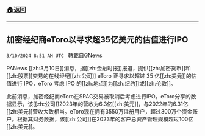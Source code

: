 ###  [:house:返回](README.md)
---


## 加密经纪商eToro以寻求超35亿美元的估值进行IPO
`3/10/2024 8:51 AM UTC ` [轉載自GNews](https://gnews.org/articles/2381381)

PANews [[zh:3月10日]]消息，据[[zh:金融时报]]报道，提供[[zh:加密货币]]和[[zh:股票]]交易的在线经纪[[zh:公司]] eToro 正寻求以超过 35 亿[[zh:美元]]的估值进行 IPO，eToro 考虑 IPO 的[[zh:地点]]为[[zh:纽约]]或[[zh:伦敦]]。

此前消息，加密经纪商eToro在SPAC交易被取消后考虑进行IPO。eToro分享的数据显示，该[[zh:公司]]2023年的营收为6.3亿[[zh:美元]]，与2022年的6.31亿[[zh:美元]]营收大致相当。eToro现在拥有3550万注册用户，超过300万个资金账户。根据其财务数据，该[[zh:公司]]在2023年的客户总资产管理规模超过100亿[[zh:美元]]。
